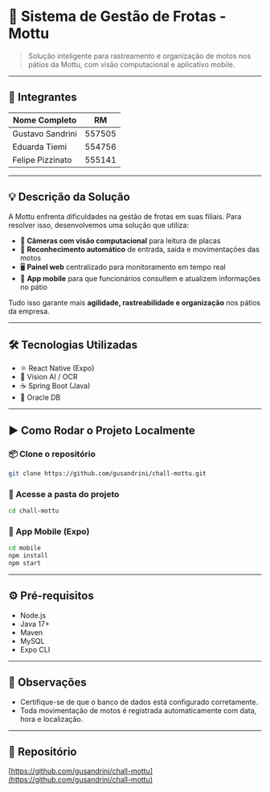 # 🛵 Sistema de Gestão de Frotas - Mottu

> Solução inteligente para rastreamento e organização de motos nos pátios da Mottu, com visão computacional e aplicativo mobile.

---

## 👥 Integrantes

| Nome Completo        | RM       |
|----------------------|----------|
| Gustavo Sandrini     | 557505   |
| Eduarda Tiemi        | 554756   |
| Felipe Pizzinato     | 555141   |

---

## 💡 Descrição da Solução

A Mottu enfrenta dificuldades na gestão de frotas em suas filiais. Para resolver isso, desenvolvemos uma solução que utiliza:

- 🎥 **Câmeras com visão computacional** para leitura de placas
- 🧠 **Reconhecimento automático** de entrada, saída e movimentações das motos
- 🖥️ **Painel web** centralizado para monitoramento em tempo real
- 📱 **App mobile** para que funcionários consultem e atualizem informações no pátio

Tudo isso garante mais **agilidade, rastreabilidade e organização** nos pátios da empresa.

---

## 🛠️ Tecnologias Utilizadas

- ⚛️ React Native (Expo)
- 🧠 Vision AI / OCR
- ☕ Spring Boot (Java)
- 🐬 Oracle DB

---

## ▶️ Como Rodar o Projeto Localmente

### 📦 Clone o repositório
```bash
git clone https://github.com/gusandrini/chall-mottu.git
```

### 📁 Acesse a pasta do projeto
```bash
cd chall-mottu
```

### 📱 App Mobile (Expo)
```bash
cd mobile
npm install
npm start
```

---

## ⚙️ Pré-requisitos

- Node.js
- Java 17+
- Maven
- MySQL
- Expo CLI

---

## 📝 Observações

- Certifique-se de que o banco de dados está configurado corretamente.
- Toda movimentação de motos é registrada automaticamente com data, hora e localização.

---

## 📎 Repositório

[https://github.com/gusandrini/chall-mottu](https://github.com/gusandrini/chall-mottu)
